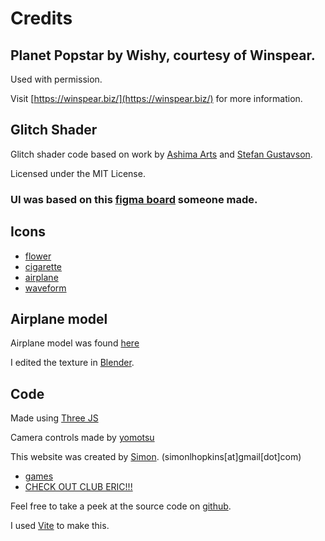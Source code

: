 # Credits

## Planet Popstar by Wishy, courtesy of Winspear.

Used with permission.

Visit [https://winspear.biz/](https://winspear.biz/) for more information.

## Glitch Shader

Glitch shader code based on work by <a href="https://github.com/ashima/webgl-noise" target="_blank">Ashima Arts</a> and <a href="https://github.com/stegu/webgl-noise" target="_blank">Stefan Gustavson</a>.

Licensed under the MIT License.

### UI was based on this [figma board](<https://www.figma.com/design/DXMrSImMIADv2w5Uyd2rdp/Legacy-iOS-UI-Kit-(Community)>) someone made.

## Icons

- [flower](https://www.svgrepo.com/svg/481189/flower)
- [cigarette](https://www.svgrepo.com/svg/282798/smoking-cigar)
- [airplane](https://www.svgrepo.com/svg/522355/airplane)
- [waveform](https://www.svgrepo.com/svg/532486/wave-pulse)

## Airplane model

Airplane model was found [here](https://sketchfab.com/3d-models/airport-airplane-2-e789285baa6249b8b09a429e620c6d46)

I edited the texture in [Blender](https://www.blender.org/).

## Code

Made using [Three JS](https://threejs.org/)

Camera controls made by [yomotsu](https://github.com/yomotsu/camera-controls/tree/dev)

This website was created by [Simon](https://simonlhopkins.github.io/). (simonlhopkins[at]gmail[dot]com)

- [games](https://simonlhopkins.itch.io/)
- [CHECK OUT CLUB ERIC!!!](https://cluberic.netlify.app/)

Feel free to take a peek at the source code on [github](https://github.com/simonlhopkins/flywishy).

I used [Vite](https://vite.dev/) to make this.

